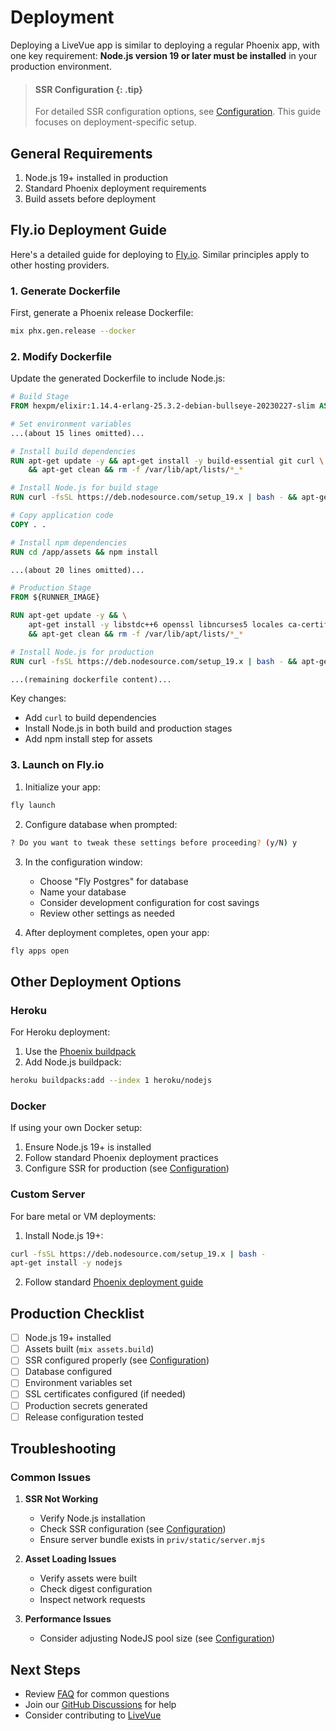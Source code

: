# Deployment

Deploying a LiveVue app is similar to deploying a regular Phoenix app, with one key requirement: **Node.js version 19 or later must be installed** in your production environment.

> #### SSR Configuration {: .tip}
>
> For detailed SSR configuration options, see [Configuration](configuration.md#server-side-rendering-ssr). This guide focuses on deployment-specific setup.

## General Requirements

1. Node.js 19+ installed in production
2. Standard Phoenix deployment requirements
3. Build assets before deployment

## Fly.io Deployment Guide

Here's a detailed guide for deploying to [Fly.io](https://fly.io/). Similar principles apply to other hosting providers.

### 1. Generate Dockerfile

First, generate a Phoenix release Dockerfile:

```bash
mix phx.gen.release --docker
```

### 2. Modify Dockerfile

Update the generated Dockerfile to include Node.js:

```dockerfile
# Build Stage
FROM hexpm/elixir:1.14.4-erlang-25.3.2-debian-bullseye-20230227-slim AS builder

# Set environment variables
...(about 15 lines omitted)...

# Install build dependencies
RUN apt-get update -y && apt-get install -y build-essential git curl \
    && apt-get clean && rm -f /var/lib/apt/lists/*_*

# Install Node.js for build stage
RUN curl -fsSL https://deb.nodesource.com/setup_19.x | bash - && apt-get install -y nodejs

# Copy application code
COPY . .

# Install npm dependencies
RUN cd /app/assets && npm install

...(about 20 lines omitted)...

# Production Stage
FROM ${RUNNER_IMAGE}

RUN apt-get update -y && \
    apt-get install -y libstdc++6 openssl libncurses5 locales ca-certificates curl \
    && apt-get clean && rm -f /var/lib/apt/lists/*_*

# Install Node.js for production
RUN curl -fsSL https://deb.nodesource.com/setup_19.x | bash - && apt-get install -y nodejs

...(remaining dockerfile content)...
```

Key changes:
- Add `curl` to build dependencies
- Install Node.js in both build and production stages
- Add npm install step for assets

### 3. Launch on Fly.io

1. Initialize your app:
```bash
fly launch
```

2. Configure database when prompted:
```bash
? Do you want to tweak these settings before proceeding? (y/N) y
```

3. In the configuration window:
   - Choose "Fly Postgres" for database
   - Name your database
   - Consider development configuration for cost savings
   - Review other settings as needed

4. After deployment completes, open your app:
```bash
fly apps open
```

## Other Deployment Options

### Heroku

For Heroku deployment:
1. Use the [Phoenix buildpack](https://hexdocs.pm/phoenix/heroku.html)
2. Add Node.js buildpack:
```bash
heroku buildpacks:add --index 1 heroku/nodejs
```

### Docker

If using your own Docker setup:
1. Ensure Node.js 19+ is installed
2. Follow standard Phoenix deployment practices
3. Configure SSR for production (see [Configuration](configuration.md#production-ssr-setup))

### Custom Server

For bare metal or VM deployments:
1. Install Node.js 19+:
```bash
curl -fsSL https://deb.nodesource.com/setup_19.x | bash -
apt-get install -y nodejs
```

2. Follow standard [Phoenix deployment guide](https://hexdocs.pm/phoenix/deployment.html)

## Production Checklist

- [ ] Node.js 19+ installed
- [ ] Assets built (`mix assets.build`)
- [ ] SSR configured properly (see [Configuration](configuration.md#production-ssr-setup))
- [ ] Database configured
- [ ] Environment variables set
- [ ] SSL certificates configured (if needed)
- [ ] Production secrets generated
- [ ] Release configuration tested

## Troubleshooting

### Common Issues

1. **SSR Not Working**
   - Verify Node.js installation
   - Check SSR configuration (see [Configuration](configuration.md#ssr-troubleshooting))
   - Ensure server bundle exists in `priv/static/server.mjs`

2. **Asset Loading Issues**
   - Verify assets were built
   - Check digest configuration
   - Inspect network requests

3. **Performance Issues**
   - Consider adjusting NodeJS pool size (see [Configuration](configuration.md#production-ssr-setup))

## Next Steps

- Review [FAQ](faq.md) for common questions
- Join our [GitHub Discussions](https://github.com/Valian/live_vue/discussions) for help
- Consider contributing to [LiveVue](https://github.com/Valian/live_vue)